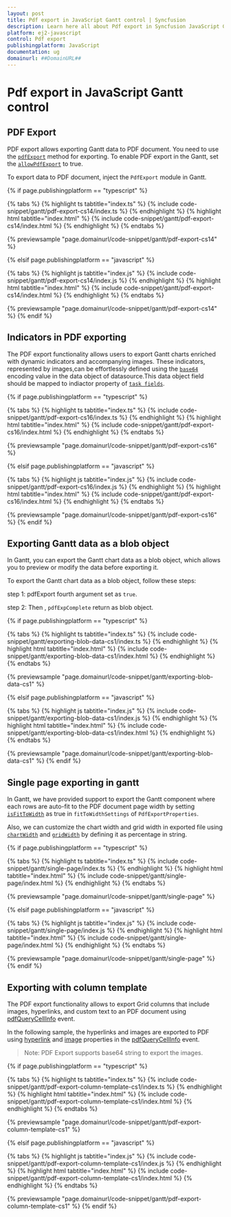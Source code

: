 ```yaml
---
layout: post
title: Pdf export in JavaScript Gantt control | Syncfusion
description: Learn here all about Pdf export in Syncfusion JavaScript Gantt control of Syncfusion Essential JS 2 and more.
platform: ej2-javascript
control: Pdf export 
publishingplatform: JavaScript
documentation: ug
domainurl: ##DomainURL##
---
```


# Pdf export in JavaScript Gantt control

## PDF Export

PDF export allows exporting Gantt data to PDF document. You need to use the [`pdfExport`](../../api/gantt/#pdfexport) method for exporting. To enable PDF export in the Gantt, set the [`allowPdfExport`](../../api/gantt/#allowpdfexport) to true.

To export data to PDF document, inject the `PdfExport` module in Gantt.

{% if page.publishingplatform == "typescript" %}

 {% tabs %}
{% highlight ts tabtitle="index.ts" %}
{% include code-snippet/gantt/pdf-export-cs14/index.ts %}
{% endhighlight %}
{% highlight html tabtitle="index.html" %}
{% include code-snippet/gantt/pdf-export-cs14/index.html %}
{% endhighlight %}
{% endtabs %}
        
{% previewsample "page.domainurl/code-snippet/gantt/pdf-export-cs14" %}

{% elsif page.publishingplatform == "javascript" %}

{% tabs %}
{% highlight js tabtitle="index.js" %}
{% include code-snippet/gantt/pdf-export-cs14/index.js %}
{% endhighlight %}
{% highlight html tabtitle="index.html" %}
{% include code-snippet/gantt/pdf-export-cs14/index.html %}
{% endhighlight %}
{% endtabs %}

{% previewsample "page.domainurl/code-snippet/gantt/pdf-export-cs14" %}
{% endif %}
 
## Indicators in PDF exporting 

The PDF export functionality allows users to export Gantt charts enriched with dynamic indicators and accompanying images.
These indicators, represented by images,can be effortlessly defined using the  [`base64`](../api/gantt/iIndicator/#base64) encoding value in the data object of datasource.This data object field should be mapped to indiactor property of [`task fields`](https://ej2.syncfusion.com/javascript/documentation/api/gantt/taskFields/#indicators).

{% if page.publishingplatform == "typescript" %}

 {% tabs %}
{% highlight ts tabtitle="index.ts" %}
{% include code-snippet/gantt/pdf-export-cs16/index.ts %}
{% endhighlight %}
{% highlight html tabtitle="index.html" %}
{% include code-snippet/gantt/pdf-export-cs16/index.html %}
{% endhighlight %}
{% endtabs %}
        
{% previewsample "page.domainurl/code-snippet/gantt/pdf-export-cs16" %}

{% elsif page.publishingplatform == "javascript" %}

{% tabs %}
{% highlight js tabtitle="index.js" %}
{% include code-snippet/gantt/pdf-export-cs16/index.js %}
{% endhighlight %}
{% highlight html tabtitle="index.html" %}
{% include code-snippet/gantt/pdf-export-cs16/index.html %}
{% endhighlight %}
{% endtabs %}

{% previewsample "page.domainurl/code-snippet/gantt/pdf-export-cs16" %}
{% endif %}

## Exporting Gantt data as a blob object

In Gantt, you can export the Gantt chart data as a blob object, which allows you to preview or modify the data before exporting it.

To export the Gantt chart data as a blob object, follow these steps:

step 1: pdfExport fourth argument set as `true`.

step 2: Then , `pdfExpComplete` return as blob object.

{% if page.publishingplatform == "typescript" %}

 {% tabs %}
{% highlight ts tabtitle="index.ts" %}
{% include code-snippet/gantt/exporting-blob-data-cs1/index.ts %}
{% endhighlight %}
{% highlight html tabtitle="index.html" %}
{% include code-snippet/gantt/exporting-blob-data-cs1/index.html %}
{% endhighlight %}
{% endtabs %}
        
{% previewsample "page.domainurl/code-snippet/gantt/exporting-blob-data-cs1" %}

{% elsif page.publishingplatform == "javascript" %}

{% tabs %}
{% highlight js tabtitle="index.js" %}
{% include code-snippet/gantt/exporting-blob-data-cs1/index.js %}
{% endhighlight %}
{% highlight html tabtitle="index.html" %}
{% include code-snippet/gantt/exporting-blob-data-cs1/index.html %}
{% endhighlight %}
{% endtabs %}

{% previewsample "page.domainurl/code-snippet/gantt/exporting-blob-data-cs1" %}
{% endif %}

## Single page exporting in gantt

In Gantt, we have provided support to export the Gantt component where each rows are auto-fit to the PDF document page width by setting [`isFitToWidth`](https://ej2.syncfusion.com/documentation/api/gantt/pdfExportProperties/fitToWidthSettings/#isFitToWidth) as true in <code>fitToWidthSettings</code> of <code>PdfExportProperties</code>.

Also, we can customize the chart width and grid width in exported file using [`chartWidth`](https://ej2.syncfusion.com/documentation/api/gantt/pdfExportProperties/fitToWidthSettings/isFitToWidth/#chartWidth) and [`gridWidth`](https://ej2.syncfusion.com/documentation/api/gantt/pdfExportProperties/fitToWidthSettings/isFitToWidth/#gridWidth) by defining it as percentage in string. 

{% if page.publishingplatform == "typescript" %}

 {% tabs %}
{% highlight ts tabtitle="index.ts" %}
{% include code-snippet/gantt/single-page/index.ts %}
{% endhighlight %}
{% highlight html tabtitle="index.html" %}
{% include code-snippet/gantt/single-page/index.html %}
{% endhighlight %}
{% endtabs %}
        
{% previewsample "page.domainurl/code-snippet/gantt/single-page" %}

{% elsif page.publishingplatform == "javascript" %}

{% tabs %}
{% highlight js tabtitle="index.js" %}
{% include code-snippet/gantt/single-page/index.js %}
{% endhighlight %}
{% highlight html tabtitle="index.html" %}
{% include code-snippet/gantt/single-page/index.html %}
{% endhighlight %}
{% endtabs %}

{% previewsample "page.domainurl/code-snippet/gantt/single-page" %}
{% endif %}

## Exporting with column template

The PDF export functionality allows to export Grid columns that include images, hyperlinks, and custom text to an PDF document using [pdfQueryCellInfo](https://ej2.syncfusion.com/react/documentation/api/gantt/pdfQueryCellInfoEventArgs/) event.

In the following sample, the hyperlinks and images are exported to PDF using [hyperlink](https://ej2.syncfusion.com/documentation/api/gantt/pdfQueryCellInfoEventArgs/#hyperlink) and [image](https://ej2.syncfusion.com/documentation/api/gantt/pdfQueryCellInfoEventArgs/#image) properties in the [pdfQueryCellInfo](https://ej2.syncfusion.com/documentation/api/gantt/pdfQueryCellInfoEventArgs/) event.

>Note: PDF Export supports base64 string to export the images.

{% if page.publishingplatform == "typescript" %}

 {% tabs %}
{% highlight ts tabtitle="index.ts" %}
{% include code-snippet/gantt/pdf-export-column-template-cs1/index.ts %}
{% endhighlight %}
{% highlight html tabtitle="index.html" %}
{% include code-snippet/gantt/pdf-export-column-template-cs1/index.html %}
{% endhighlight %}
{% endtabs %}
        
{% previewsample "page.domainurl/code-snippet/gantt/pdf-export-column-template-cs1" %}

{% elsif page.publishingplatform == "javascript" %}

{% tabs %}
{% highlight js tabtitle="index.js" %}
{% include code-snippet/gantt/pdf-export-column-template-cs1/index.js %}
{% endhighlight %}
{% highlight html tabtitle="index.html" %}
{% include code-snippet/gantt/pdf-export-column-template-cs1/index.html %}
{% endhighlight %}
{% endtabs %}

{% previewsample "page.domainurl/code-snippet/gantt/pdf-export-column-template-cs1" %}
{% endif %}
